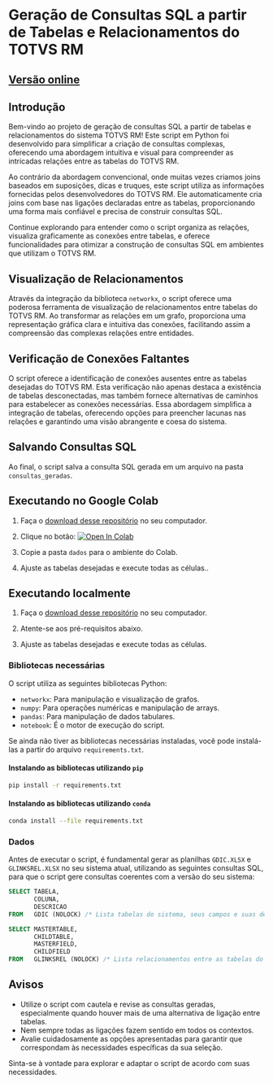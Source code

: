 # Geração de Consultas SQL a partir de Tabelas e Relacionamentos do TOTVS RM

## [Versão online](https://vitorgt.github.io/TOTVS-RM-SQL) 

## Introdução

Bem-vindo ao projeto de geração de consultas SQL a partir de tabelas e relacionamentos do sistema TOTVS RM! Este script em Python foi desenvolvido para simplificar a criação de consultas complexas, oferecendo uma abordagem intuitiva e visual para compreender as intricadas relações entre as tabelas do TOTVS RM.

Ao contrário da abordagem convencional, onde muitas vezes criamos joins baseados em suposições, dicas e truques, este script utiliza as informações fornecidas pelos desenvolvedores do TOTVS RM. Ele automaticamente cria joins com base nas ligações declaradas entre as tabelas, proporcionando uma forma mais confiável e precisa de construir consultas SQL.

Continue explorando para entender como o script organiza as relações, visualiza graficamente as conexões entre tabelas, e oferece funcionalidades para otimizar a construção de consultas SQL em ambientes que utilizam o TOTVS RM.

## Visualização de Relacionamentos

Através da integração da biblioteca `networkx`, o script oferece uma poderosa ferramenta de visualização de relacionamentos entre tabelas do TOTVS RM. Ao transformar as relações em um grafo, proporciona uma representação gráfica clara e intuitiva das conexões, facilitando assim a compreensão das complexas relações entre entidades.

## Verificação de Conexões Faltantes

O script oferece a identificação de conexões ausentes entre as tabelas desejadas do TOTVS RM. Esta verificação não apenas destaca a existência de tabelas desconectadas, mas também fornece alternativas de caminhos para estabelecer as conexões necessárias. Essa abordagem simplifica a integração de tabelas, oferecendo opções para preencher lacunas nas relações e garantindo uma visão abrangente e coesa do sistema.

## Salvando Consultas SQL

Ao final, o script salva a consulta SQL gerada em um arquivo na pasta `consultas_geradas`.

## Executando no Google Colab

1. Faça o [download desse repositório](https://github.com/vitorgt/TOTVS-RM-SQL/zipball/master/) no seu computador.

2. Clique no botão: <a target="_blank" href="https://colab.research.google.com/github/vitorgt/TOTVS-RM-SQL/blob/main/notebook.ipynb"><img src="https://colab.research.google.com/assets/colab-badge.svg" alt="Open In Colab"/></a>

3. Copie a pasta `dados` para o ambiente do Colab.

4. Ajuste as tabelas desejadas e execute todas as células..

## Executando localmente

1. Faça o [download desse repositório](https://github.com/vitorgt/TOTVS-RM-SQL/zipball/master/) no seu computador.

2. Atente-se aos pré-requisitos abaixo.

3. Ajuste as tabelas desejadas e execute todas as células.

### Bibliotecas necessárias

O script utiliza as seguintes bibliotecas Python:

- `networkx`: Para manipulação e visualização de grafos.
- `numpy`: Para operações numéricas e manipulação de arrays.
- `pandas`: Para manipulação de dados tabulares.
- `notebook`: É o motor de execução do script.

Se ainda não tiver as bibliotecas necessárias instaladas, você pode instalá-las a partir do arquivo `requirements.txt`.

#### Instalando as bibliotecas utilizando `pip`

```bash
pip install -r requirements.txt
```

#### Instalando as bibliotecas utilizando `conda`

```bash
conda install --file requirements.txt
```

### Dados

Antes de executar o script, é fundamental gerar as planilhas `GDIC.XLSX` e `GLINKSREL.XLSX` no seu sistema atual, utilizando as seguintes consultas SQL, para que o script gere consultas coerentes com a versão do seu sistema:

```sql
SELECT TABELA,
       COLUNA,
       DESCRICAO
FROM   GDIC (NOLOCK) /* Lista tabelas do sistema, seus campos e suas descrições */
```

```sql
SELECT MASTERTABLE,
       CHILDTABLE,
       MASTERFIELD,
       CHILDFIELD
FROM   GLINKSREL (NOLOCK) /* Lista relacionamentos entre as tabelas do sistema */
```

## Avisos

- Utilize o script com cautela e revise as consultas geradas, especialmente quando houver mais de uma alternativa de ligação entre tabelas.
- Nem sempre todas as ligações fazem sentido em todos os contextos.
- Avalie cuidadosamente as opções apresentadas para garantir que correspondam às necessidades específicas da sua seleção.

Sinta-se à vontade para explorar e adaptar o script de acordo com suas necessidades.
